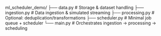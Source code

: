 ml_scheduler_demo/
├── data.py          # Storage & dataset handling
├── ingestion.py     # Data ingestion & simulated streaming
├── processing.py    # Optional: deduplication/transformations
├── scheduler.py     # Minimal job queue + scheduler
└── main.py          # Orchestrates ingestion → processing → scheduling
